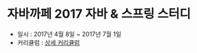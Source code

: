 # 자바까페 2017 자바 & 스프링 스터디

- 일시 : 2017년 4월 8일 ~ 2017년 7월 1일
- 커리큘럼 : [상세 커리큘럼](https://docs.google.com/document/d/1pUZPNVDRibO7_ykzv2lBhLyIbgh7VW0Mi4PKBDCidwE/edit)

